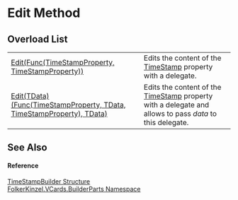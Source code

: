 # Edit Method


## Overload List
<table>
<tr>
<td><a href="68ee9793-d05a-a629-7a11-9ced467a1a58.md">Edit(Func(TimeStampProperty, TimeStampProperty))</a></td>
<td>Edits the content of the <a href="6565b2f4-0cda-e626-5ea3-29f1efd2b2f3.md">TimeStamp</a> property with a delegate.</td></tr>
<tr>
<td><a href="54a862c4-c84f-e865-aaf3-35849d13e363.md">Edit(TData)(Func(TimeStampProperty, TData, TimeStampProperty), TData)</a></td>
<td>Edits the content of the <a href="6565b2f4-0cda-e626-5ea3-29f1efd2b2f3.md">TimeStamp</a> property with a delegate and allows to pass <em>data</em> to this delegate.</td></tr>
</table>

## See Also


#### Reference
<a href="5e10d903-6783-9ecd-0dc5-796c1e7998ab.md">TimeStampBuilder Structure</a>  
<a href="30716183-7f69-ceb8-b5fe-4d9f23e7fd2b.md">FolkerKinzel.VCards.BuilderParts Namespace</a>  
